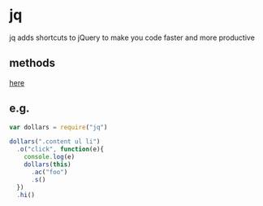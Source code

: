 # jq

jq adds shortcuts to jQuery to make you code faster and more productive

## methods

[here](https://github.com/bloodyowl/jq/blob/master/index.js#L3-L26)

## e.g.

```javascript
var dollars = require("jq")

dollars(".content ul li")
  .o("click", function(e){
    console.log(e)
    dollars(this)
      .ac("foo")
      .s()
  })
  .hi()
```
